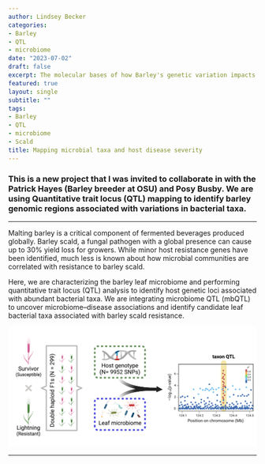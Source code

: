 ```yaml
---
author: Lindsey Becker
categories:
- Barley
- QTL
- microbiome
date: "2023-07-02"
draft: false
excerpt: The molecular bases of how Barley's genetic variation impacts the leaf microbiome in the context of disease remain largely unknown. Here, we are using a mapping population of Barley Scald resistant and susceptible genotypes and applying metabarcoding strategies to identify interactions between host and bacterial taxa that may influence disease outcomes.
featured: true
layout: single
subtitle: ""
tags:
- Barley
- QTL
- microbiome
- Scald
title: Mapping microbial taxa and host disease severity
---
```


### This is a new project that I was invited to collaborate in with the Patrick Hayes (Barley breeder at OSU) and Posy Busby. We are using Quantitative trait locus (QTL) mapping to identify barley genomic regions associated with variations in bacterial taxa.

------------------------------------------------------------------------

Malting barley is a critical component of fermented beverages produced globally. Barley scald, a fungal pathogen with a global presence can cause up to 30% yield loss for growers. While minor host resistance genes have been identified, much less is known about how microbial communities are correlated with resistance to barley scald.

Here, we are characterizing the barley leaf microbiome and performing quantitative trait locus (QTL) analysis to identify host genetic loci associated with abundant bacterial taxa. We are integrating microbiome QTL (mbQTL) to uncover microbiome–disease associations and identify candidate leaf bacterial taxa associated with barley scald resistance.

![Microbiome QTL](mbQTL.png)

------------------------------------------------------------------------
